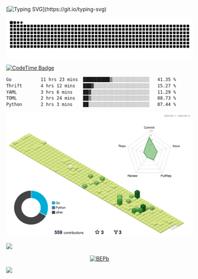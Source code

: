 [![Typing SVG](https://readme-typing-svg.demolab.com?font=JetBrains+Mono&duration=3000&center=true&vCenter=true&multiline=true&repeat=false&width=800&height=80&lines=Welcome+to+KevinMatt's+workshop;Do+not+go+gentle+into+that+good+night.)](https://git.io/typing-svg)

![snake-grid](https://raw.githubusercontent.com/kevinmatthe/kevinmatthe/output/github-contribution-grid-snake-dark.svg)

[![CodeTime Badge](https://img.shields.io/endpoint?style=flat-square&color=222&url=https%3A%2F%2Fapi.codetime.dev%2Fshield%3Fid%3D30418%26project%3D%26in=0)](https://codetime.dev)

<!--START_SECTION:waka-->

```txt
Go           11 hrs 23 mins  ██████████▒░░░░░░░░░░░░░░   41.35 %
Thrift       4 hrs 12 mins   ███▓░░░░░░░░░░░░░░░░░░░░░   15.27 %
YAML         3 hrs 6 mins    ██▓░░░░░░░░░░░░░░░░░░░░░░   11.29 %
TOML         2 hrs 24 mins   ██▒░░░░░░░░░░░░░░░░░░░░░░   08.73 %
Python       2 hrs 3 mins    ██░░░░░░░░░░░░░░░░░░░░░░░   07.44 %
```

<!--END_SECTION:waka-->

<!--   profile-green-animate -->
![](./profile-3d-contrib/profile-green-animate.svg)

<!--  2d history skills -->
<img src="https://cr-skills-chart-widget.azurewebsites.net/api/api?username=kevinmatthe" width="auto"></img>

<p align="center"> 
<a href="https://github.com/ryo-ma/github-profile-trophy"><img src="https://github-profile-trophy.vercel.app/?username=kevinmatthe" alt="BEPb" /></a>
</p>

<img src="https://cr-ss-service.azurewebsites.net/api/ScreenShot?widget=summary&username=kevinmatthe" width="auto"></img>
